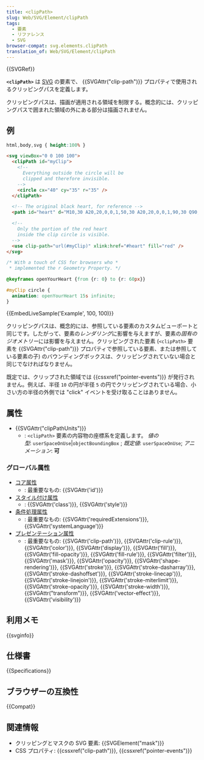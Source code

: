 ```yaml
---
title: <clipPath>
slug: Web/SVG/Element/clipPath
tags:
  - 要素
  - リファレンス
  - SVG
browser-compat: svg.elements.clipPath
translation_of: Web/SVG/Element/clipPath
---
```

{{SVGRef}}

**`<clipPath>`** は [SVG](/ja/docs/Web/SVG) の要素で、 {{SVGAttr("clip-path")}} プロパティで使用されるクリッピングパスを定義します。

クリッピングパスは、描画が適用される領域を制限する。概念的には、クリッピングパスで囲まれた領域の外にある部分は描画されません。

## 例

```css hidden
html,body,svg { height:100% }
```

```html
<svg viewBox="0 0 100 100">
  <clipPath id="myClip">
    <!--
      Everything outside the circle will be
      clipped and therefore invisible.
    -->
    <circle cx="40" cy="35" r="35" />
  </clipPath>

  <!-- The original black heart, for reference -->
  <path id="heart" d="M10,30 A20,20,0,0,1,50,30 A20,20,0,0,1,90,30 Q90,60,50,90 Q10,60,10,30 Z" />

  <!--
    Only the portion of the red heart
    inside the clip circle is visible.
  -->
  <use clip-path="url(#myClip)" xlink:href="#heart" fill="red" />
</svg>
```

```css
/* With a touch of CSS for browsers who *
 * implemented the r Geometry Property. */

@keyframes openYourHeart {from {r: 0} to {r: 60px}}

#myClip circle {
  animation: openYourHeart 15s infinite;
}
```

{{EmbedLiveSample('Example', 100, 100)}}

クリッピングパスは、概念的には、参照している要素のカスタムビューポートと同じです。したがって、要素の*レンダリング*に影響を与えますが、要素の*固有のジオメトリー*には影響を与えません。クリッピングされた要素 (`<clipPath>` 要素を {{SVGAttr("clip-path")}} プロパティで参照している要素、または参照している要素の子) のバウンディングボックスは、クリッピングされていない場合と同じでなければなりません。

既定では、クリップされた領域では {{cssxref("pointer-events")}} が発行されません。例えば、半径 `10` の円が半径 `5` の円でクリッピングされている場合、小さい方の半径の外側では "click" イベントを受け取ることはありません。

## 属性

- {{SVGAttr("clipPathUnits")}}
  - : `<clipPath>` 要素の内容物の座標系を定義します。
    *値の型*: `userSpaceOnUse`|`objectBoundingBox` ; *既定値*: `userSpaceOnUse`; *アニメーション*: **可**

### グローバル属性

- [コア属性](/ja/docs/Web/SVG/Attribute/Core)
  - : 最重要なもの: {{SVGAttr('id')}}
- [スタイル付け属性](/ja/docs/Web/SVG/Attribute/Styling)
  - : {{SVGAttr('class')}}, {{SVGAttr('style')}}
- [条件処理属性](/ja/docs/Web/SVG/Attribute/Conditional_Processing)
  - : 最重要なもの: {{SVGAttr('requiredExtensions')}}, {{SVGAttr('systemLanguage')}}
- [プレゼンテーション属性](/ja/docs/Web/SVG/Attribute/Presentation)
  - : 最重要なもの: {{SVGAttr('clip-path')}}, {{SVGAttr('clip-rule')}}, {{SVGAttr('color')}}, {{SVGAttr('display')}}, {{SVGAttr('fill')}}, {{SVGAttr('fill-opacity')}}, {{SVGAttr('fill-rule')}}, {{SVGAttr('filter')}}, {{SVGAttr('mask')}}, {{SVGAttr('opacity')}}, {{SVGAttr('shape-rendering')}}, {{SVGAttr('stroke')}}, {{SVGAttr('stroke-dasharray')}}, {{SVGAttr('stroke-dashoffset')}}, {{SVGAttr('stroke-linecap')}}, {{SVGAttr('stroke-linejoin')}}, {{SVGAttr('stroke-miterlimit')}}, {{SVGAttr('stroke-opacity')}}, {{SVGAttr('stroke-width')}}, {{SVGAttr("transform")}}, {{SVGAttr('vector-effect')}}, {{SVGAttr('visibility')}}

## 利用メモ

{{svginfo}}

## 仕様書

{{Specifications}}

## ブラウザーの互換性

{{Compat}}

## 関連情報

- クリッピングとマスクの SVG 要素: {{SVGElement("mask")}}
- CSS プロパティ: {{cssxref("clip-path")}}, {{cssxref("pointer-events")}}
